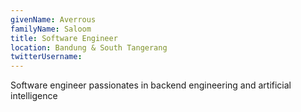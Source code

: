 ```yaml
---
givenName: Averrous
familyName: Saloom
title: Software Engineer
location: Bandung & South Tangerang
twitterUsername:
---
```


Software engineer passionates in backend engineering and artificial intelligence
